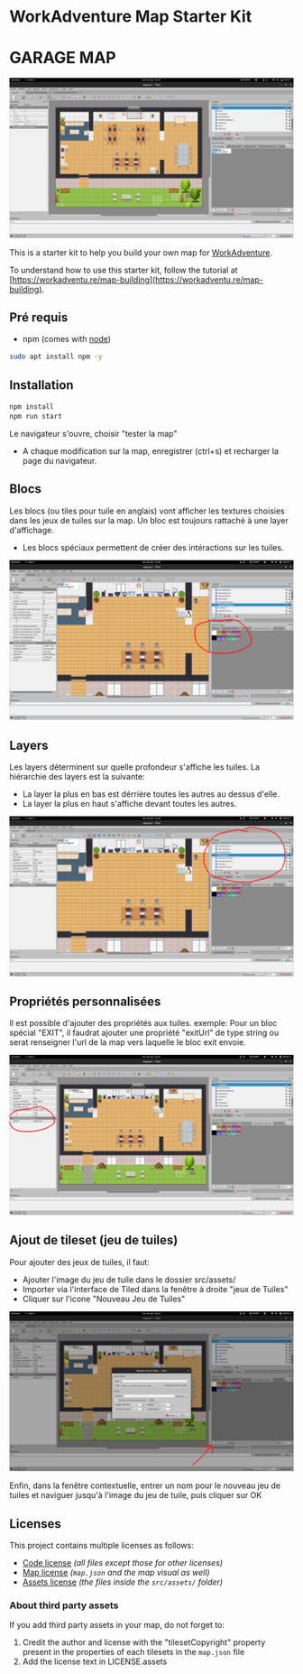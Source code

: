 # WorkAdventure Map Starter Kit
# GARAGE MAP

![map](./docs/map.png)

This is a starter kit to help you build your own map for [WorkAdventure](https://workadventu.re).

To understand how to use this starter kit, follow the tutorial at [https://workadventu.re/map-building](https://workadventu.re/map-building).

## Pré requis

- npm (comes with [node](https://nodejs.org/en/))

```bash
sudo apt install npm -y
```

## Installation

```bash
npm install
npm run start
```

Le navigateur s'ouvre, choisir "tester la map"

- A chaque modification sur la map, enregistrer (ctrl+s) et recharger la page du navigateur.

## Blocs

Les blocs (ou tiles pour tuile en anglais) vont afficher les textures choisies dans les jeux de tuiles sur la map.
Un bloc est toujours rattaché à une layer d'affichage.
- Les blocs spéciaux permettent de créer des intéractions sur les tuiles.

![map](./docs/blocs.png)

## Layers

Les layers déterminent sur quelle profondeur s'affiche les tuiles.
La hiérarchie des layers est la suivante:
- La layer la plus en bas est dérrière toutes les autres au dessus d'elle.
- La layer la plus en haut s'affiche devant toutes les autres.

![map](./docs/layers.png)

## Propriétés personnalisées

Il est possible d'ajouter des propriétés aux tuiles.
exemple: Pour un bloc spécial "EXIT", il faudrat ajouter une propriété "exitUrl" de type string ou serat renseigner l'url de la map vers laquelle le bloc exit envoie.

![map](./docs/props.png)

## Ajout de tileset (jeu de tuiles)

Pour ajouter des jeux de tuiles, il faut:
- Ajouter l'image du jeu de tuile dans le dossier src/assets/
- Importer via l'interface de Tiled dans la fenêtre à droite "jeux de Tuiles"
- Cliquer sur l'icone "Nouveau Jeu de Tuiles"

![map](./docs/tileset.png)

Enfin, dans la fenêtre contextuelle, entrer un nom pour le nouveau jeu de tuiles et naviguer jusqu'à l'image du jeu de tuile, puis cliquer sur OK

## Licenses

This project contains multiple licenses as follows:

* [Code license](./LICENSE.code) *(all files except those for other licenses)*
* [Map license](./LICENSE.map) *(`map.json` and the map visual as well)*
* [Assets license](./LICENSE.assets) *(the files inside the `src/assets/` folder)*

### About third party assets

If you add third party assets in your map, do not forget to:
1. Credit the author and license with the "tilesetCopyright" property present in the properties of each tilesets in the `map.json` file
2. Add the license text in LICENSE.assets
